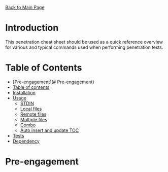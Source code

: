 [Back to Main Page](../index.html) 

# Introduction

This penetration cheat sheet should be used as a quick reference overview for various and typical commands used when performing penetration tests.

# Table of Contents

<!--ts-->
   * [Pre-engagement](# Pre-engagement)
   * [Table of contents](#table-of-contents)
   * [Installation](#installation)
   * [Usage](#usage)
      * [STDIN](#stdin)
      * [Local files](#local-files)
      * [Remote files](#remote-files)
      * [Multiple files](#multiple-files)
      * [Combo](#combo)
      * [Auto insert and update TOC](#auto-insert-and-update-toc)
   * [Tests](#tests)
   * [Dependency](#dependency)
<!--te-->

# Pre-engagement
